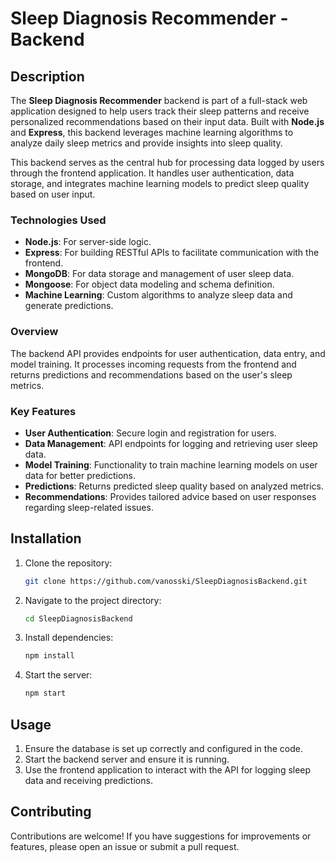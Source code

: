 # Sleep Diagnosis Recommender - Backend

## Description
The **Sleep Diagnosis Recommender** backend is part of a full-stack web application designed to help users track their sleep patterns and receive personalized recommendations based on their input data. Built with **Node.js** and **Express**, this backend leverages machine learning algorithms to analyze daily sleep metrics and provide insights into sleep quality.

This backend serves as the central hub for processing data logged by users through the frontend application. It handles user authentication, data storage, and integrates machine learning models to predict sleep quality based on user input. 

### Technologies Used
- **Node.js**: For server-side logic.
- **Express**: For building RESTful APIs to facilitate communication with the frontend.
- **MongoDB**: For data storage and management of user sleep data.
- **Mongoose**: For object data modeling and schema definition.
- **Machine Learning**: Custom algorithms to analyze sleep data and generate predictions.

### Overview
The backend API provides endpoints for user authentication, data entry, and model training. It processes incoming requests from the frontend and returns predictions and recommendations based on the user's sleep metrics. 

### Key Features
- **User Authentication**: Secure login and registration for users.
- **Data Management**: API endpoints for logging and retrieving user sleep data.
- **Model Training**: Functionality to train machine learning models on user data for better predictions.
- **Predictions**: Returns predicted sleep quality based on analyzed metrics.
- **Recommendations**: Provides tailored advice based on user responses regarding sleep-related issues.

## Installation
1. Clone the repository:
   ```bash
   git clone https://github.com/vanosski/SleepDiagnosisBackend.git
   ```
2. Navigate to the project directory:
   ```bash
   cd SleepDiagnosisBackend
   ```
3. Install dependencies:
   ```bash
   npm install
   ```
4. Start the server:
   ```bash
   npm start
   ```

## Usage
1. Ensure the database is set up correctly and configured in the code.
2. Start the backend server and ensure it is running.
3. Use the frontend application to interact with the API for logging sleep data and receiving predictions.

## Contributing
Contributions are welcome! If you have suggestions for improvements or features, please open an issue or submit a pull request.
```
